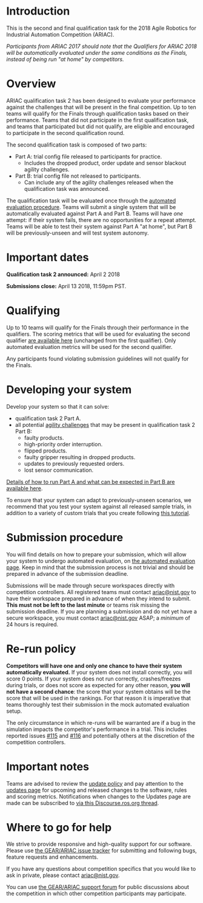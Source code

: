 # Introduction

This is the second and final qualification task for the 2018 Agile Robotics for Industrial Automation Competition (ARIAC).

_Participants from ARIAC 2017 should note that the Qualifiers for ARIAC 2018 will be automatically evaluated under the same conditions as the Finals, instead of being run "at home" by competitors._

# Overview

ARIAC qualification task 2 has been designed to evaluate your performance against the challenges that will be present in the final competition.
Up to ten teams will qualify for the Finals through qualification tasks based on their performance.
Teams that did not participate in the first qualification task, and teams that participated but did not qualify, are eligible and encouraged to participate in the second qualification round.

The second qualification task is composed of two parts:

-   Part A: trial config file released to participants for practice.
    - Includes the dropped product, order update and sensor blackout agility challenges.
-   Part B: trial config file not released to participants.
    - Can include any of the agility challenges released when the qualification task was announced.

The qualification task will be evaluated once through the [automated evaluation procedure](https://bitbucket.org/osrf/ariac/wiki/2018/automated_evaluation).
Teams will submit a single system that will be automatically evaluated against Part A and Part B.
Teams will have _one_ attempt: if their system fails, there are no opportunities for a repeat attempt.
Teams will be able to test their system against Part A "at home", but Part B will be previously-unseen and will test system autonomy.

# Important dates

**Qualification task 2 announced:** April 2 2018

**Submissions close:** April 13 2018, 11:59pm PST.

# Qualifying

Up to 10 teams will qualify for the Finals through their performance in the qualifiers.
The scoring metrics that will be used for evaluating the second qualifier [are available here](https://bitbucket.org/osrf/ariac/wiki/2018/scoring) (unchanged from the first qualifier).
Only automated evaluation metrics will be used for the second qualifier.

Any participants found violating submission guidelines will not qualify for the Finals.

# Developing your system

Develop your system so that it can solve:

- qualification task 2 Part A.
- all potential [agility challenges](https://bitbucket.org/osrf/ariac/wiki/2018/agility_challenges) that may be present in qualification task 2 Part B:
    - faulty products.
    - high-priority order interruption.
    - flipped products.
    - faulty gripper resulting in dropped products.
    - updates to previously requested orders.
    - lost sensor communication.

[Details of how to run Part A and what can be expected in Part B are available here](https://bitbucket.org/osrf/ariac/wiki/2018/qualifiers/qual2_scenarios).

To ensure that your system can adapt to previously-unseen scenarios, we recommend that you test your system against all released sample trials, in addition to a variety of custom trials that you create following [this tutorial](https://bitbucket.org/osrf/ariac/wiki/2018/configuration_spec).


# Submission procedure

You will find details on how to prepare your submission, which will allow your system to undergo automated evaluation, on [the automated evaluation page](https://bitbucket.org/osrf/ariac/wiki/2018/automated_evaluation).
Keep in mind that the submission process is not trivial and should be prepared in advance of the submission deadline.

Submissions will be made through secure workspaces directly with competition controllers.
All registered teams must contact ariac@nist.gov to have their workspace prepared in advance of when they intend to submit. **This must not be left to the last minute** or teams risk missing the submission deadline. If you are planning a submission and do not yet have a secure workspace, you must contact ariac@nist.gov ASAP; a *minimum* of 24 hours is required.

# Re-run policy
**Competitors will have one and only one chance to have their system automatically evaluated.**
If your system does not install correctly, you will score 0 points.
If your system does not run correctly, crashes/freezes during trials, or does not score as expected for any other reason, **you will not have a second chance**: the score that your system obtains will be the score that will be used in the rankings.
For that reason it is imperative that teams thoroughly test their submission in the mock automated evaluation setup.

The only circumstance in which re-runs will be warranted are if a bug in the simulation impacts the competitor's performance in a trial.
This includes reported issues [#115](https://bitbucket.org/osrf/ariac/issues/115) and [#116](https://bitbucket.org/osrf/ariac/issues/116) and potentially others at the discretion of the competition controllers.

# Important notes
Teams are advised to review the [update policy](https://bitbucket.org/osrf/ariac/wiki/2018/update_policy) and pay attention to the [updates page](https://bitbucket.org/osrf/ariac/wiki/2018/updates) for upcoming and released changes to the software, rules and scoring metrics.
Notifications when changes to the Updates page are made can be subscribed to [via this Discourse.ros.org thread](https://discourse.ros.org/t/4009).

# Where to go for help
We strive to provide responsive and high-quality support for our software.
Please use [the GEAR/ARIAC issue tracker](https://bitbucket.org/osrf/ariac/issues?status=new&status=open) for submitting and following bugs, feature requests and enhancements.

If you have any questions about competition specifics that you would like to ask in private, please contact ariac@nist.gov.

You can use [the GEAR/ARIAC support forum](https://discourse.ros.org/c/ariac-users) for public discussions about the competition in which other competition participants may participate.